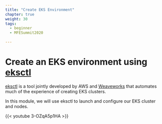 ```yaml
---
title: "Create EKS Environment"
chapter: true
weight: 30
tags:
  - beginner
  - MFESummit2020
  
---
```


# Create an EKS environment using [eksctl](https://eksctl.io/)

[eksctl](https://eksctl.io) is a tool jointly developed by AWS and [Weaveworks](https://weave.works) that automates much of
the experience of creating EKS clusters.

In this module, we will use eksctl to launch and configure our EKS cluster and nodes.

{{< youtube 3-OZqA5p1HA >}}
